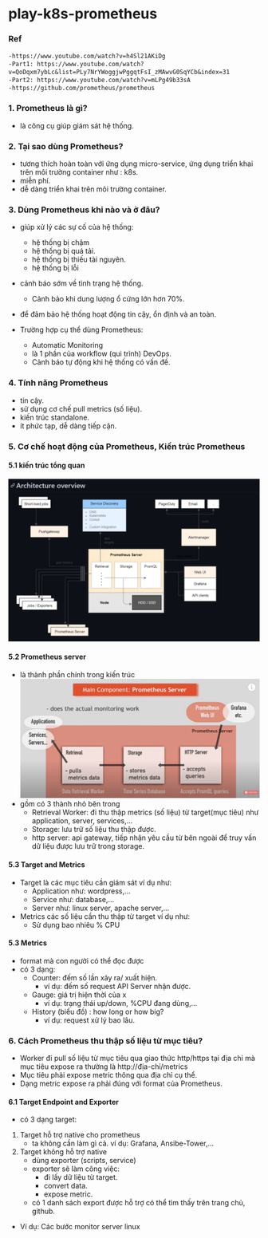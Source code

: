 # play-k8s-prometheus
### Ref
```
-https://www.youtube.com/watch?v=h4Sl21AKiDg
-Part1: https://www.youtube.com/watch?v=QoDqxm7ybLc&list=PLy7NrYWoggjwPggqtFsI_zMAwvG0SqYCb&index=31
-Part2: https://www.youtube.com/watch?v=mLPg49b33sA
-https://github.com/prometheus/prometheus
```

### 1. Prometheus là gì?
- là công cụ giúp giám sát hệ thống.

### 2. Tại sao dùng Prometheus?
- tương thích hoàn toàn với ứng dụng micro-service,
  ứng dụng triển khai trên môi trường container như : k8s.
- miễn phí.
- dễ dàng triển khai trên môi trường container.

### 3. Dùng Prometheus khi nào và ở đâu?
- giúp xử lý các sự cố của hệ thống:
  + hệ thống bị chậm
  + hệ thống bị quá tải.
  + hệ thống bị thiếu tài nguyên.
  + hệ thống bị lỗi

- cảnh báo sớm về tình trạng hệ thống.
  + Cảnh bảo khi dung lượng ổ cứng lớn hơn 70%.

- để đảm bảo hệ thống hoạt động tin cậy, ổn định và an toàn.
- Trường hợp cụ thể dùng Prometheus:
  + Automatic Monitoring
  + là 1 phần của workflow (qui trình) DevOps.
  + Cảnh báo tự động khi hệ thống có vấn đề.

### 4. Tính năng Prometheus
- tin cậy.
- sử dụng cơ chế pull metrics (số liệu).
- kiến trúc standalone.
- ít phức tạp, dễ dàng tiếp cận.

### 5. Cơ chế hoạt động của Prometheus, Kiến trúc Prometheus
#### 5.1 kiến trúc tổng quan
![kiến trúc tổng quan](https://github.com/hieunt84/play-k8s-prometheus/blob/master/images/kien-truc-tong-quan.png)

#### 5.2 Prometheus server
- là thành phần chính trong kiến trúc
![Prometheus server](https://github.com/hieunt84/play-k8s-prometheus/blob/master/images/prometheus-server.png)
- gồm có 3 thành nhỏ bên trong
  + Retrieval Worker: đi thu thập metrics (số liệu) từ target(mục tiêu) như   application, server, services,...
  + Storage: lưu trữ số liệu thu thập được.
  + http server: api gateway, tiếp nhận yêu cầu từ bên ngoài để truy vấn dữ liệu được lưu trữ trong storage.

#### 5.3 Target and Metrics
- Target là các mục tiêu cần giám sát ví dụ như:
  + Application như: wordpress,...
  + Service như: database,...
  + Server như: linux server, apache server,...
- Metrics các số liệu cần thu thập từ target ví dụ như:
  + Sử dụng bao nhiêu % CPU

#### 5.3 Metrics
- format mà con người có thể đọc được
- có 3 dạng:
  + Counter: đếm số lần xảy ra/ xuất hiện.
    - ví dụ: đếm số request API Server nhận được.
  + Gauge: giá trị hiện thời của x
    - ví dụ: trạng thái up/down, %CPU đang dùng,...
  + History (biểu đồ) : how long or how big?
    - ví dụ: request xử lý bao lâu.

### 6. Cách Prometheus thu thập số liệu từ mục tiêu?
- Worker đi pull số liệu từ mục tiêu qua giao thức http/https tại địa chỉ
mà mục tiêu expose ra thường là http://địa-chỉ/metrics
- Mục tiêu phải expose metric thông qua địa chỉ cụ thể.
- Dạng metric expose ra phải đúng với format của Prometheus.
#### 6.1 Target Endpoint and Exporter
- có 3 dạng target:
1. Target hỗ trợ native cho prometheus
   - ta không cần làm gì cả. ví dụ: Grafana, Ansibe-Tower,...
2. Target không hỗ trợ native
   - dùng exporter (scripts, service)
   - exporter sẽ làm công việc:
     + đi lấy dữ liệu từ target.
     + convert data.
     + expose metric.
   - có 1 danh sách export được hỗ trợ có thể tìm thấy trên trang chủ, github.
  - Ví dụ: Các bước monitor server linux